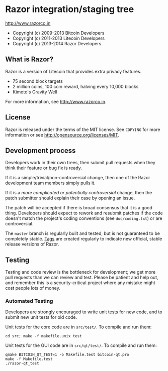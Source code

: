 Razor integration/staging tree
================================

http://www.razorco.in

* Copyright (c) 2009-2013 Bitcoin Developers
* Copyright (c) 2011-2013 Litecoin Developers
* Copyright (c) 2013-2014 Razor Developers

What is Razor?
----------------

Razor is a version of Litecoin that provides extra privacy features.
 - 75 second block targets
 - 2 million coins, 100 coin reward, halving every 10,000 blocks
 - Kimoto's Gravity Well

For more information, see http://www.razorco.in.

License
-------

Razor is released under the terms of the MIT license. See `COPYING` for more
information or see http://opensource.org/licenses/MIT.

Development process
-------------------

Developers work in their own trees, then submit pull requests when they think
their feature or bug fix is ready.

If it is a simple/trivial/non-controversial change, then one of the Razor
development team members simply pulls it.

If it is a *more complicated or potentially controversial* change, then the patch
submitter should explain their case by opening an issue.

The patch will be accepted if there is broad consensus that it is a good thing.
Developers should expect to rework and resubmit patches if the code doesn't
match the project's coding conventions (see `doc/coding.txt`) or are
controversial.

The `master` branch is regularly built and tested, but is not guaranteed to be
completely stable. [Tags](https://github.com/razor/razor/tags) are created
regularly to indicate new official, stable release versions of Razor.

Testing
-------

Testing and code review is the bottleneck for development; we get more pull
requests than we can review and test. Please be patient and help out, and
remember this is a security-critical project where any mistake might cost people
lots of money.

### Automated Testing

Developers are strongly encouraged to write unit tests for new code, and to
submit new unit tests for old code.

Unit tests for the core code are in `src/test/`. To compile and run them:

    cd src; make -f makefile.unix test

Unit tests for the GUI code are in `src/qt/test/`. To compile and run them:

    qmake BITCOIN_QT_TEST=1 -o Makefile.test bitcoin-qt.pro
    make -f Makefile.test
    ./razor-qt_test

